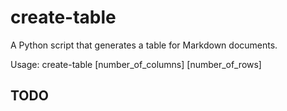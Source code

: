 create-table
=================

A Python script that generates a table for Markdown documents.

Usage: create-table [number_of_columns] [number_of_rows]

TODO
-----
